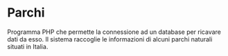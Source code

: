 # Parchi
Programma PHP che permette la connessione ad un database per ricavare dati da esso. Il sistema raccoglie le informazioni di alcuni parchi naturali situati in Italia.
